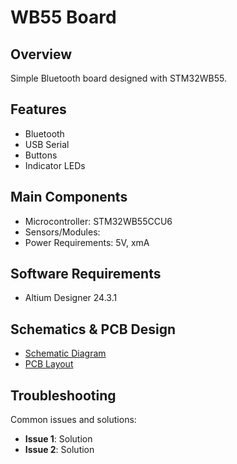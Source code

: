 # WB55 Board

## Overview

Simple Bluetooth board designed with STM32WB55.

## Features

- Bluetooth
- USB Serial
- Buttons
- Indicator LEDs

## Main Components

- Microcontroller: STM32WB55CCU6
- Sensors/Modules: 
- Power Requirements: 5V, xmA

## Software Requirements

- Altium Designer 24.3.1

## Schematics & PCB Design

- [Schematic Diagram](MCU.SchDoc)
- [PCB Layout](#)

## Troubleshooting

Common issues and solutions:

- **Issue 1**: Solution
- **Issue 2**: Solution
